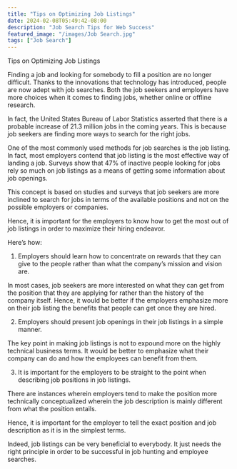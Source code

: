 ```yaml
---
title: "Tips on Optimizing Job Listings"
date: 2024-02-08T05:49:42-08:00
description: "Job Search Tips for Web Success"
featured_image: "/images/Job Search.jpg"
tags: ["Job Search"]
---
```


Tips on Optimizing Job Listings

Finding a job and looking for somebody to fill a position are no longer difficult. Thanks to the innovations that technology has introduced, people are now adept with job searches. Both the job seekers and employers have more choices when it comes to finding jobs, whether online or offline research.

In fact, the United States Bureau of Labor Statistics asserted that there is a probable increase of 21.3 million jobs in the coming years. This is because job seekers are finding more ways to search for the right jobs.

One of the most commonly used methods for job searches is the job listing. In fact, most employers contend that job listing is the most effective way of landing a job. Surveys show that 47% of inactive people looking for jobs rely so much on job listings as a means of getting some information about job openings.

This concept is based on studies and surveys that job seekers are more inclined to search for jobs in terms of the available positions and not on the possible employers or companies.

Hence, it is important for the employers to know how to get the most out of job listings in order to maximize their hiring endeavor.

Here’s how:

1. Employers should learn how to concentrate on rewards that they can give to the people rather than what the company’s mission and vision are.

In most cases, job seekers are more interested on what they can get from the position that they are applying for rather than the history of the company itself. Hence, it would be better if the employers emphasize more on their job listing the benefits that people can get once they are hired.

2. Employers should present job openings in their job listings in a simple manner.

The key point in making job listings is not to expound more on the highly technical business terms. It would be better to emphasize what their company can do and how the employees can benefit from them.

3. It is important for the employers to be straight to the point when describing job positions in job listings.

There are instances wherein employers tend to make the position more technically conceptualized wherein the job description is mainly different from what the position entails.

Hence, it is important for the employer to tell the exact position and job description as it is in the simplest terms. 

Indeed, job listings can be very beneficial to everybody. It just needs the right principle in order to be successful in job hunting and employee searches.


